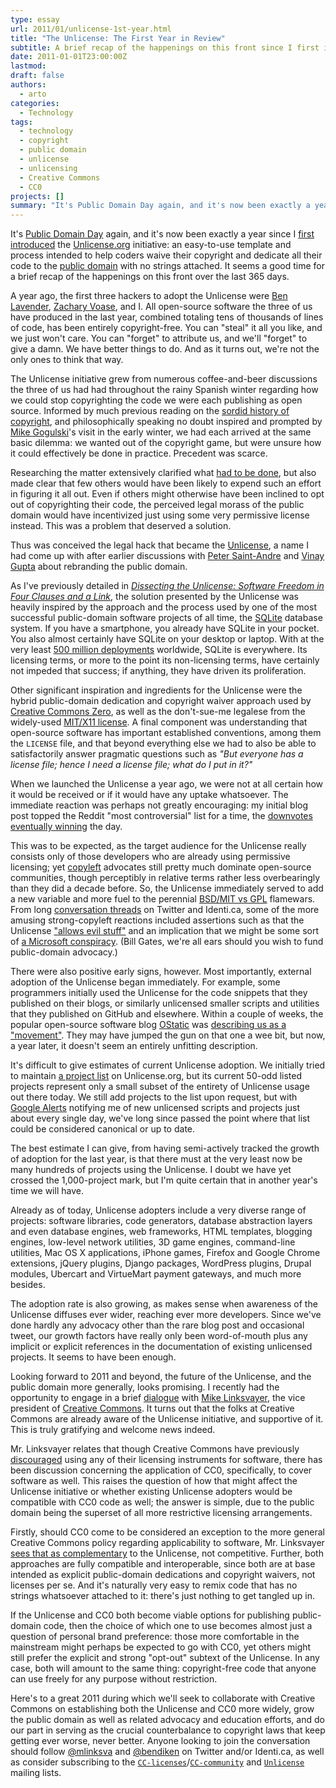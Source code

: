 ```yaml
---
type: essay
url: 2011/01/unlicense-1st-year.html
title: "The Unlicense: The First Year in Review"
subtitle: A brief recap of the happenings on this front since I first introduced the Unlicense.org initiative exactly a year ago.
date: 2011-01-01T23:00:00Z
lastmod:
draft: false
authors:
  - arto
categories:
  - Technology
tags:
  - technology
  - copyright
  - public domain
  - unlicense
  - unlicensing
  - Creative Commons
  - CC0
projects: []
summary: "It's Public Domain Day again, and it's now been exactly a year since I first introduced the Unlicense.org initiative: an easy-to-use template and process intended to help coders waive their copyright and dedicate all their code to the public domain with no strings attached. It seems a good time for a brief recap of the happenings on this front over the last 365 days."
---
```


It's [Public Domain Day][] again, and it's now been exactly a year since I [first introduced][set-your-code-free] the
[Unlicense.org][] initiative: an easy-to-use template and process
intended to help coders waive their copyright and dedicate all
their code to the [public domain][] with no strings attached. It seems a good time for a brief recap of the happenings on this front over the last 365 days.

A year ago, the first three hackers to adopt the Unlicense were [Ben Lavender][], [Zachary Voase][], and I. All open-source software the three of us have produced in the last year, combined totaling tens of thousands of lines of code, has been entirely copyright-free. You can "steal" it all you like, and we just won't care. You can "forget" to attribute us, and we'll "forget" to give a damn. We have better things to do. And as it turns out, we're not the only ones to think that way.

The Unlicense initiative grew from numerous coffee-and-beer discussions the three of us had had throughout the rainy Spanish winter regarding how we could stop copyrighting the code we were each publishing as open source. Informed by much previous reading on the [sordid history of copyright][TSHoCatPoaPCW], and philosophically speaking no doubt inspired and prompted by [Mike Gogulski][]'s visit in the early winter, we had each arrived at the same basic dilemma: we wanted out of the copyright game, but were unsure how it could effectively be done in practice. Precedent was scarce.

Researching the matter extensively clarified what [had to be done][dissection], but also made clear that few others would have been likely to expend such an effort in figuring it all out. Even if others might otherwise have been inclined to opt out of copyrighting their code, the perceived legal morass of the public domain would have incentivized just using some very permissive license instead. This was a problem that deserved a solution.

Thus was conceived the legal hack that became the [Unlicense][Unlicense.org], a name I had come up with after earlier discussions with [Peter Saint-Andre][] and [Vinay Gupta][] about rebranding the public domain.

As I've previously detailed in [_Dissecting the Unlicense: Software Freedom in Four Clauses and a Link_][dissection], the solution presented by the Unlicense was heavily inspired by the approach and the process used by one of the most successful public-domain software projects of all time, the [SQLite][] database system. If you have a smartphone, you already have SQLite in your pocket. You also almost certainly have SQLite on your desktop or laptop. With at the very least [500 million deployments][SQLite stats] worldwide, SQLite is everywhere. Its licensing terms, or more to the point its non-licensing terms, have certainly not impeded that success; if anything, they have driven its proliferation.

Other significant inspiration and ingredients for the Unlicense were the hybrid public-domain dedication and copyright waiver approach used by [Creative Commons Zero][CC0], as well as the don't-sue-me legalese from the widely-used [MIT/X11 license][MIT]. A final component was understanding that open-source software has important established conventions, among them the `LICENSE` file, and that beyond everything else we had to also be able to satisfactorily answer pragmatic questions such as _"But everyone has a license file; hence I need a license file; what do I put in it?"_

When we launched the Unlicense a year ago, we were not at all certain how it would be received or if it would have any uptake whatsoever. The immediate reaction was perhaps not greatly encouraging: my initial blog post topped the Reddit "most controversial" list for a time, the [downvotes eventually winning][Reddit] the day.

This was to be expected, as the target audience for the Unlicense really consists only of those developers who are already using permissive licensing; yet [copyleft][] advocates still pretty much dominate open-source communities, though perceptibly in relative terms rather less overbearingly than they did a decade before. So, the Unlicense immediately served to add a new variable and more fuel to the perennial [BSD/MIT vs GPL][] flamewars. From long [conversation threads][copyleft chatter] on Twitter and Identi.ca, some of the more amusing strong-copyleft reactions included assertions such as that the Unlicense ["allows evil stuff"][evil stuff] and an implication that we might be some sort of [a Microsoft conspiracy][MSFT conspiracy]. (Bill Gates, we're all ears should you wish to fund public-domain advocacy.)

There were also positive early signs, however. Most importantly, external adoption of the Unlicense began immediately. For example, some programmers initially used the Unlicense for the code snippets that they published on their blogs, or similarly unlicensed smaller scripts and utilities that they published on GitHub and elsewhere. Within a couple of weeks, the popular open-source software blog [OStatic][] was [describing us as a "movement"][OStatic post]. They may have jumped the gun on that one a wee bit, but now, a year later, it doesn't seem an entirely unfitting description.

It's difficult to give estimates of current Unlicense adoption. We initially tried to maintain [a project list](https://unlicense.org/#unlicensed-free-software) on Unlicense.org, but its current 50-odd listed projects represent only a small subset of the entirety of Unlicense usage out there today. We still add projects to the list upon request, but with [Google Alerts][] notifying me of new unlicensed scripts and projects just about every single day, we've long since passed the point where that list could be considered canonical or up to date.

The best estimate I can give, from having semi-actively tracked the growth of adoption for the last year, is that there must at the very least now be many hundreds of projects using the Unlicense. I doubt we have yet crossed the 1,000-project mark, but I'm quite certain that in another year's time we will have.

Already as of today, Unlicense adopters include a very diverse range of projects: software libraries, code generators, database abstraction layers and even database engines, web frameworks, HTML templates, blogging engines, low-level network utilities, 3D game engines, command-line utilities, Mac OS X applications, iPhone games, Firefox and Google Chrome extensions, jQuery plugins, Django packages, WordPress plugins, Drupal modules, Ubercart and VirtueMart payment gateways, and much more besides.

The adoption rate is also growing, as makes sense when awareness of the Unlicense diffuses ever wider, reaching ever more developers. Since we've done hardly any advocacy other than the rare blog post and occasional tweet, our growth factors have really only been word-of-mouth plus any implicit or explicit references in the documentation of existing unlicensed projects. It seems to have been enough.

Looking forward to 2011 and beyond, the future of the Unlicense, and the public domain more generally, looks promising.  I recently had the opportunity to engage in a brief [dialogue][ML dialogue] with [Mike Linksvayer][], the vice president of [Creative Commons][]. It turns out that the folks at Creative Commons are already aware of the Unlicense initiative, and supportive of it. This is truly gratifying and welcome news indeed.

Mr. Linksvayer relates that though Creative Commons have previously [discouraged][CCsw] using any of their licensing instruments for software, there has been discussion concerning the application of CC0, specifically, to cover software as well. This raises the question of how that might affect the Unlicense initiative or whether existing Unlicense adopters would be compatible with CC0 code as well; the answer is simple, due to the public domain being the superset of all more restrictive licensing arrangements.

Firstly, should CC0 come to be considered an exception to the more general Creative Commons policy regarding applicability to software, Mr. Linksvayer [sees that as complementary][gondwanaland] to the Unlicense, not competitive. Further, both approaches are fully compatible and interoperable, since both are at base intended as explicit public-domain dedications and copyright waivers, not licenses per se. And it's naturally very easy to remix code that has no strings whatsoever attached to it: there's just nothing to get tangled up in.

If the Unlicense and CC0 both become viable options for publishing public-domain code, then the choice of which one to use becomes almost just a question of personal brand preference: those more comfortable in the mainstream might perhaps be expected to go with CC0, yet others might still prefer the explicit and strong "opt-out" subtext of the Unlicense. In any case, both will amount to the same thing: copyright-free code that anyone can use freely for any purpose without restriction.

Here's to a great 2011 during which we'll seek to collaborate with Creative Commons on establishing both the Unlicense and CC0 more widely, grow the public domain as well as related advocacy and education efforts, and do our part in serving as the crucial counterbalance to copyright laws that keep getting ever worse, never better. Anyone looking to join the conversation should follow [@mlinksva][] and [@bendiken][] on Twitter and/or Identi.ca, as well as consider subscribing to the [`CC-licenses`][cc-licenses]/[`CC-community`][cc-community] and [`Unlicense`][mailing list] mailing lists.

[@mlinksva]:          https://twitter.com/mlinksva
[@bendiken]:          https://twitter.com/bendiken
[cc-licenses]:        https://lists.ibiblio.org/mailman/listinfo/cc-licenses
[cc-community]:       https://lists.ibiblio.org/mailman/listinfo/cc-community
[CC0]:                https://creativecommons.org/publicdomain/zero/1.0/
[CCsw]:               https://wiki.creativecommons.org/FAQ#Can_I_use_a_Creative_Commons_license_for_software.3F
[ML dialogue]:        https://groups.google.com/group/unlicense/browse_thread/thread/6a7f4f1c9d0d1b10
[Mike Linksvayer]:    https://creativecommons.org/about/people#ml
[Creative Commons]:   https://creativecommons.org

[gondwanaland]:       https://gondwanaland.com/mlog/2011/01/01/your-public-domain-day/
[public domain]:      https://me.stpeter.im/essays/publicdomain.html
[Ben Lavender]:       https://twitter.com/bhuga
[Zachary Voase]:      https://twitter.com/zacharyvoase
[Mike Gogulski]:      https://twitter.com/mikegogulski
[Mike Linksvayer]:    https://gondwanaland.com/mlog/
[Creative Commons]:   https://creativecommons.org
[SQLite]:             https://www.sqlite.org
[SQLite stats]:       https://www.sqlite.org/mostdeployed.html
[Peter Saint-Andre]:  https://twitter.com/stpeter
[Vinay Gupta]:        https://twitter.com/leashless
[copyleft chatter]:   https://identi.ca/conversation/18829324#notice-18829383
[MSFT conspiracy]:    https://identi.ca/notice/18831908
[evil stuff]:         https://identi.ca/notice/18829999
[Google Alerts]:      https://www.google.com/alerts
[Reddit]:             https://www.reddit.com/r/programming/comments/akrur/set_your_code_free/
[Topsy]:              https://topsy.com/tb/unlicense.org
[OStatic]:            https://ostatic.com
[OStatic post]:       https://ostatic.com/blog/the-unlicense-a-license-for-no-license
[Public Domain Day]:  https://www.law.duke.edu/cspd/publicdomainday
[MIT]:                https://en.wikipedia.org/wiki/MIT_License
[CC0]:                https://creativecommons.org/publicdomain/zero/1.0/
[BSD/MIT vs GPL]:     https://www.softpanorama.org/Copyright/index.shtml
[copyleft]:           https://en.wikipedia.org/wiki/Copyleft
[set-your-code-free]: https://ar.to/2010/01/set-your-code-free
[dissection]:         https://ar.to/2010/01/dissecting-the-unlicense
[Unlicense.org]:      https://unlicense.org
[mailing list]:       https://groups.google.com/group/unlicense
[WAotPD]:             https://me.stpeter.im/essays/publicdomain.html
[natural right]:      https://en.wikipedia.org/wiki/Natural_law
[TSHoCatPoaPCW]:      https://questioncopyright.org/promise
